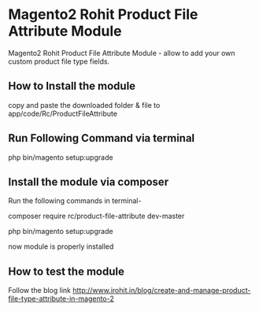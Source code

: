 # Magento2 Rohit Product File Attribute Module

Magento2 Rohit Product File Attribute Module - allow to add your own custom product file type fields.

How to Install the module 
--------------------------
copy and paste the downloaded folder & file to app/code/Rc/ProductFileAttribute

Run Following Command via terminal
-----------------------------------
php bin/magento setup:upgrade

Install the module via composer
--------------------------
Run the following commands in terminal-

composer require rc/product-file-attribute dev-master

php bin/magento setup:upgrade

now module is properly installed

How to test the module
--------------------------
Follow the blog link http://www.irohit.in/blog/create-and-manage-product-file-type-attribute-in-magento-2